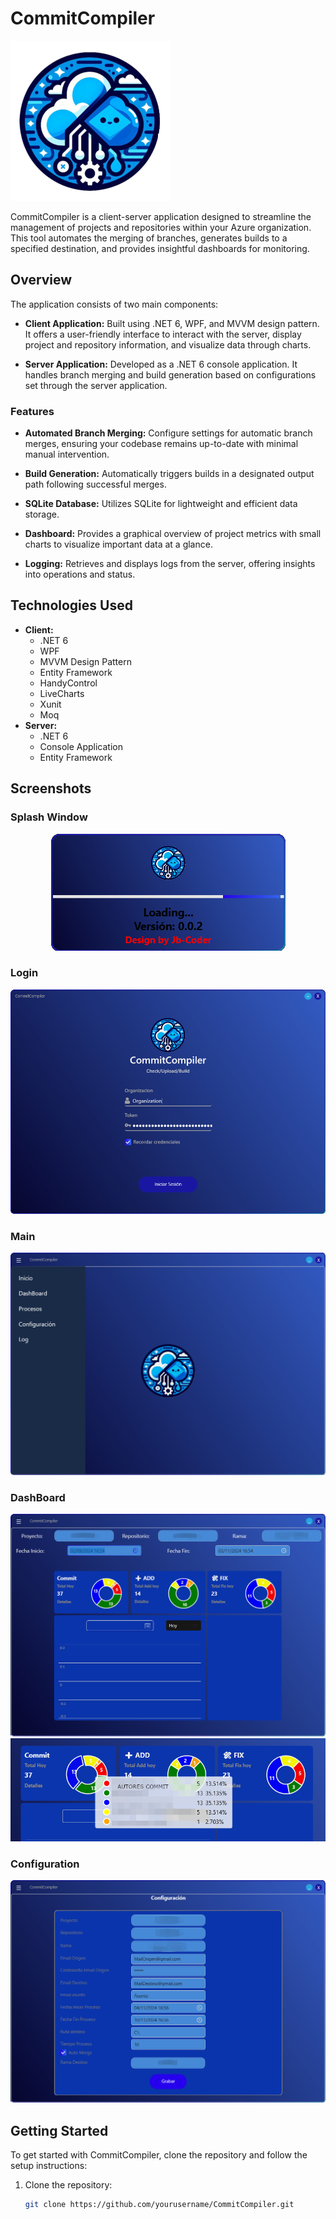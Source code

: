 # CommitCompiler
![Logo](CommitCompilerClient/Resources/LogoCommitCompiler.png)

CommitCompiler is a client-server application designed to streamline the management of projects and repositories within your Azure organization. This tool automates the merging of branches, generates builds to a specified destination, and provides insightful dashboards for monitoring.

## Overview

The application consists of two main components:

- **Client Application:** Built using .NET 6, WPF, and MVVM design pattern. It offers a user-friendly interface to interact with the server, display project and repository information, and visualize data through charts.

- **Server Application:** Developed as a .NET 6 console application. It handles branch merging and build generation based on configurations set through the server application.

### Features

- **Automated Branch Merging:** Configure settings for automatic branch merges, ensuring your codebase remains up-to-date with minimal manual intervention.

- **Build Generation:** Automatically triggers builds in a designated output path following successful merges.

- **SQLite Database:** Utilizes SQLite for lightweight and efficient data storage.

- **Dashboard:** Provides a graphical overview of project metrics with small charts to visualize important data at a glance.

- **Logging:** Retrieves and displays logs from the server, offering insights into operations and status.

## Technologies Used

- **Client:** 
  - .NET 6
  - WPF
  - MVVM Design Pattern
  - Entity Framework
  - HandyControl
  - LiveCharts
  - Xunit
  - Moq
- **Server:** 
  - .NET 6
  - Console Application
  - Entity Framework

## Screenshots

### Splash Window
<p align="center">
    <img src="Docs/Assets/SplashWindow.png" alt="Splash Window" />
</p>

### Login
<p align="center">
    <img src="Docs/Assets/LoginPage.png" alt="Login Page" />
</p>

### Main
<p align="center">
    <img src="Docs/Assets/MainPage.png" alt="Main Page" />
</p>

### DashBoard
<p align="center">
    <img src="Docs/Assets/DashBoardPage1.png" alt="DashBoard" />
    <img src="Docs/Assets/DashBoardPage2.png" alt="DashBoard" />
</p>

### Configuration
<p align="center">
    <img src="Docs/Assets/ConfigurationPage.png" alt="Configuration Page" />
</p>

## Getting Started

To get started with CommitCompiler, clone the repository and follow the setup instructions:

1. Clone the repository:
   ```bash
   git clone https://github.com/yourusername/CommitCompiler.git
